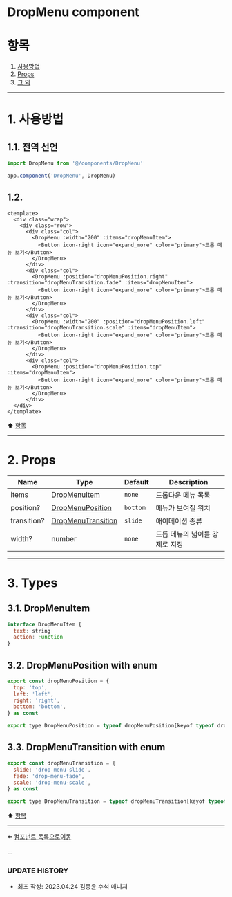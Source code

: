 # DropMenu component

# 항목

1. [사용방법](#1-사용방법)
2. [Props](#2-props)
3. [그 외](#3-그-외)

---

# 1. 사용방법

## 1.1. 전역 선언
```typescript
import DropMenu from '@/components/DropMenu'

app.component('DropMenu', DropMenu)
```

## 1.2.
```vue
<template>
  <div class="wrap">
    <div class="row">
      <div class="col">
        <DropMenu :width="200" :items="dropMenuItem">
          <Button icon-right icon="expand_more" color="primary">드롭 메뉴 보기</Button>
        </DropMenu>
      </div>
      <div class="col">
        <DropMenu :position="dropMenuPosition.right" :transition="dropMenuTransition.fade" :items="dropMenuItem">
          <Button icon-right icon="expand_more" color="primary">드롭 메뉴 보기</Button>
        </DropMenu>
      </div>
      <div class="col">
        <DropMenu :width="200" :position="dropMenuPosition.left" :transition="dropMenuTransition.scale" :items="dropMenuItem">
          <Button icon-right icon="expand_more" color="primary">드롭 메뉴 보기</Button>
        </DropMenu>
      </div>
      <div class="col">
        <DropMenu :position="dropMenuPosition.top" :items="dropMenuItem">
          <Button icon-right icon="expand_more" color="primary">드롭 메뉴 보기</Button>
        </DropMenu>
      </div>
  </div>
</template>
```

:arrow_up: [항목](#항목)

---

# 2. Props
| Name | Type | Default | Description |
|-------|---- |---------|-------------|
| items | [DropMenuItem](#31-DropMenuItem) | <code>none</code> | 드롭다운 메뉴 목록 |
| position? | [DropMenuPosition](#32-DropMenuPosition-with-enum) | <code>bottom</code> | 메뉴가 보여질 위치 |
| transition? | [DropMenuTransition](#33-DropMenuTransition-with-enum) | <code>slide</code> | 애이메이션 종류 |
| width? | number | <code>none</code> | 드롭 메뉴의 넓이를 강제로 지정 |


---

# 3. Types
## 3.1. DropMenuItem
```js
interface DropMenuItem {
  text: string
  action: Function
}
```

## 3.2. DropMenuPosition with enum
```js
export const dropMenuPosition = {
  top: 'top',
  left: 'left',
  right: 'right',
  bottom: 'bottom',
} as const

export type DropMenuPosition = typeof dropMenuPosition[keyof typeof dropMenuPosition]
```

## 3.3. DropMenuTransition with enum
```js
export const dropMenuTransition = {
  slide: 'drop-menu-slide',
  fade: 'drop-menu-fade',
  scale: 'drop-menu-scale',
} as const

export type DropMenuTransition = typeof dropMenuTransition[keyof typeof dropMenuTransition]
```

:arrow_up: [항목](#항목)

---

:arrow_left: [컴포넌트 목록으로이동](https://github.com/dream-insight/ts-vue3/components)

--

### UPDATE HISTORY

* 최초 작성: 2023.04.24 김종윤 수석 매니저